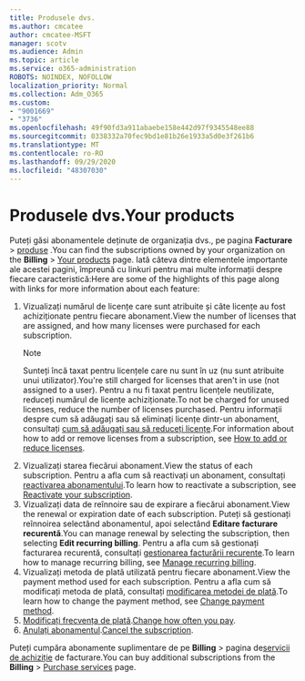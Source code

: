 ```yaml
---
title: Produsele dvs.
ms.author: cmcatee
author: cmcatee-MSFT
manager: scotv
ms.audience: Admin
ms.topic: article
ms.service: o365-administration
ROBOTS: NOINDEX, NOFOLLOW
localization_priority: Normal
ms.collection: Adm_O365
ms.custom:
- "9001669"
- "3736"
ms.openlocfilehash: 49f90fd3a911abaebe158e442d97f9345548ee88
ms.sourcegitcommit: 0338332a70fec9bd1e81b26e1933a5d0e3f261b6
ms.translationtype: MT
ms.contentlocale: ro-RO
ms.lasthandoff: 09/29/2020
ms.locfileid: "48307030"
---
```

# <a name="your-products"></a><span data-ttu-id="ef52c-102">Produsele dvs.</span><span class="sxs-lookup"><span data-stu-id="ef52c-102">Your products</span></span>

<span data-ttu-id="ef52c-103">Puteți găsi abonamentele deținute de organizația dvs., pe pagina **Facturare**  >  [produse](https://go.microsoft.com/fwlink/p/?linkid=842054) .</span><span class="sxs-lookup"><span data-stu-id="ef52c-103">You can find the subscriptions owned by your organization on the **Billing** > [Your products](https://go.microsoft.com/fwlink/p/?linkid=842054) page.</span></span> <span data-ttu-id="ef52c-104">Iată câteva dintre elementele importante ale acestei pagini, împreună cu linkuri pentru mai multe informații despre fiecare caracteristică:</span><span class="sxs-lookup"><span data-stu-id="ef52c-104">Here are some of the highlights of this page along with links for more information about each feature:</span></span>

1. <span data-ttu-id="ef52c-105">Vizualizați numărul de licențe care sunt atribuite și câte licențe au fost achiziționate pentru fiecare abonament.</span><span class="sxs-lookup"><span data-stu-id="ef52c-105">View the number of licenses that are assigned, and how many licenses were purchased for each subscription.</span></span>
    > [!NOTE]
    > <span data-ttu-id="ef52c-106">Sunteți încă taxat pentru licențele care nu sunt în uz (nu sunt atribuite unui utilizator).</span><span class="sxs-lookup"><span data-stu-id="ef52c-106">You're still charged for licenses that aren't in use (not assigned to a user).</span></span> <span data-ttu-id="ef52c-107">Pentru a nu fi taxat pentru licențele neutilizate, reduceți numărul de licențe achiziționate.</span><span class="sxs-lookup"><span data-stu-id="ef52c-107">To not be charged for unused licenses, reduce the number of licenses purchased.</span></span> <span data-ttu-id="ef52c-108">Pentru informații despre cum să adăugați sau să eliminați licențe dintr-un abonament, consultați [cum să adăugați sau să reduceți licențe](https://docs.microsoft.com/alchemyinsights/how-to-add-or-reduce-licenses).</span><span class="sxs-lookup"><span data-stu-id="ef52c-108">For information about how to add or remove licenses from a subscription, see [How to add or reduce licenses](https://docs.microsoft.com/alchemyinsights/how-to-add-or-reduce-licenses).</span></span>
2. <span data-ttu-id="ef52c-109">Vizualizați starea fiecărui abonament.</span><span class="sxs-lookup"><span data-stu-id="ef52c-109">View the status of each subscription.</span></span> <span data-ttu-id="ef52c-110">Pentru a afla cum să reactivați un abonament, consultați [reactivarea abonamentului](reactivate-your-subscription.md).</span><span class="sxs-lookup"><span data-stu-id="ef52c-110">To learn how to reactivate a subscription, see [Reactivate your subscription](reactivate-your-subscription.md).</span></span>
3. <span data-ttu-id="ef52c-111">Vizualizați data de reînnoire sau de expirare a fiecărui abonament.</span><span class="sxs-lookup"><span data-stu-id="ef52c-111">View the renewal or expiration date of each subscription.</span></span> <span data-ttu-id="ef52c-112">Puteți să gestionați reînnoirea selectând abonamentul, apoi selectând **Editare facturare recurentă**.</span><span class="sxs-lookup"><span data-stu-id="ef52c-112">You can manage renewal by selecting the subscription, then selecting **Edit recurring billing**.</span></span> <span data-ttu-id="ef52c-113">Pentru a afla cum să gestionați facturarea recurentă, consultați [gestionarea facturării recurente](manage-auto-renewal.md).</span><span class="sxs-lookup"><span data-stu-id="ef52c-113">To learn how to manage recurring billing, see [Manage recurring billing](manage-auto-renewal.md).</span></span>
4. <span data-ttu-id="ef52c-114">Vizualizați metoda de plată utilizată pentru fiecare abonament.</span><span class="sxs-lookup"><span data-stu-id="ef52c-114">View the payment method used for each subscription.</span></span> <span data-ttu-id="ef52c-115">Pentru a afla cum să modificați metoda de plată, consultați [modificarea metodei de plată](change-payment-method.md).</span><span class="sxs-lookup"><span data-stu-id="ef52c-115">To learn how to change the payment method, see [Change payment method](change-payment-method.md).</span></span>
5. <span data-ttu-id="ef52c-116">[Modificați frecvența de plată](change-how-often-you-pay.md).</span><span class="sxs-lookup"><span data-stu-id="ef52c-116">[Change how often you pay](change-how-often-you-pay.md).</span></span>
6. <span data-ttu-id="ef52c-117">[Anulați abonamentul](https://go.microsoft.com/fwlink/?linkid=2119113).</span><span class="sxs-lookup"><span data-stu-id="ef52c-117">[Cancel the subscription](https://go.microsoft.com/fwlink/?linkid=2119113).</span></span>

<span data-ttu-id="ef52c-118">Puteți cumpăra abonamente suplimentare de pe **Billing**  >  pagina de[servicii de achiziție](https://go.microsoft.com/fwlink/p/?linkid=868433) de facturare.</span><span class="sxs-lookup"><span data-stu-id="ef52c-118">You can buy additional subscriptions from the **Billing** > [Purchase services](https://go.microsoft.com/fwlink/p/?linkid=868433) page.</span></span>